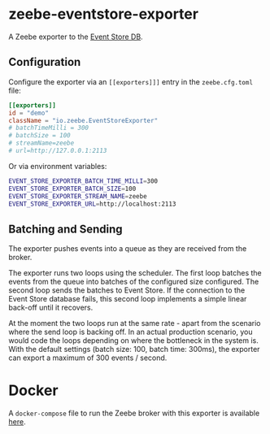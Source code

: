 # zeebe-eventstore-exporter
A Zeebe exporter to the [Event Store DB](https://eventstore.org/).

## Configuration

Configure the exporter via an `[[exporters]]]` entry in the `zeebe.cfg.toml` file:

```toml
[[exporters]]
id = "demo"
className = "io.zeebe.EventStoreExporter"
# batchTimeMilli = 300
# batchSize = 100
# streamName=zeebe
# url=http://127.0.0.1:2113

```

Or via environment variables:

```bash
EVENT_STORE_EXPORTER_BATCH_TIME_MILLI=300
EVENT_STORE_EXPORTER_BATCH_SIZE=100
EVENT_STORE_EXPORTER_STREAM_NAME=zeebe
EVENT_STORE_EXPORTER_URL=http://localhost:2113
```

## Batching and Sending

The exporter pushes events into a queue as they are received from the broker.

The exporter runs two loops using the scheduler. The first loop batches the events from the queue into batches of the configured size configured. The second loop sends the batches to Event Store. If the connection to the Event Store database fails, this second loop implements a simple linear back-off until it recovers.

At the moment the two loops run at the same rate - apart from the scenario where the send loop is backing off. In an actual production scenario, you would code the loops depending on where the bottleneck in the system is. With the default settings (batch size: 100, batch time: 300ms), the exporter can export a maximum of 300 events / second.

# Docker

A `docker-compose` file to run the Zeebe broker with this exporter is available [here](https://github.com/zeebe-io/zeebe-docker-compose/tree/0.18).
